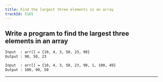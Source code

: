 ```yaml
---
title: Find the largest three elements in an array
trackId: 5165
---
```


## Write a program to find the largest three elements in an array

```txt
Input  : arr[] = {10, 4, 3, 50, 23, 90}
Output : 90, 50, 23

Input  : arr[] = {10, 4, 3, 50, 23, 90, 1, 100, 49}
Output : 100, 90, 50
```

---
